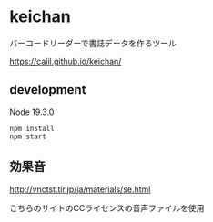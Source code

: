 # keichan

バーコードリーダーで書誌データを作るツール

https://calil.github.io/keichan/

## development

Node 19.3.0

```
npm install  
npm start
```

## 効果音

http://vnctst.tir.jp/ja/materials/se.html

こちらのサイトのCCライセンスの音声ファイルを使用